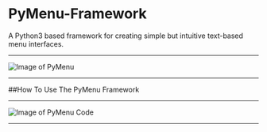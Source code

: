 # PyMenu-Framework
A Python3 based framework for creating simple but intuitive text-based menu interfaces.

---

![Image of PyMenu](https://github.com/Nytra/PyMenu-Framework/blob/master/images/main_menu.PNG)

---

##How To Use The PyMenu Framework

---

![Image of PyMenu Code](https://github.com/Nytra/PyMenu-Framework/blob/master/images/demo.png)

---
